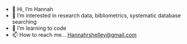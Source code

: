 - 👋 Hi, I’m Hannah
- 👀 I’m interested in research data, bibliometrics, systematic database searching
- 🌱 I’m learning to code
- 📫 How to reach me... Hannahrshelley@gmail.com

<!---
Hannahrshelley/Hannahrshelley is a ✨ special ✨ repository because its `README.md` (this file) appears on your GitHub profile.
You can click the Preview link to take a look at your changes.
--->
